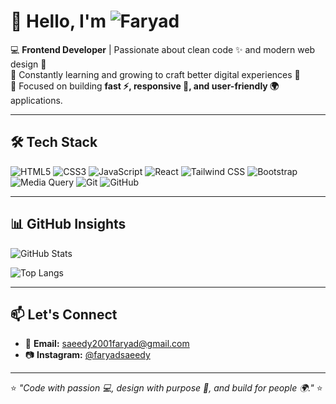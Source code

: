
# 👋 Hello, I'm ![ Faryad](https://readme-typing-svg.demolab.com?font=Fira+Code&size=40&pause=1000&color=FF6F61&center=true&width=500&height=60&lines=Faryad+%F0%9F%92%BB+%F0%9F%9A%80+%F0%9F%8C%8D+%F0%9F%8E%A8+%E2%9C%A8)

💻 **Frontend Developer** | Passionate about clean code ✨ and modern web design 🎨  
🌱 Constantly learning and growing to craft better digital experiences 🚀  
🎯 Focused on building **fast ⚡, responsive 📱, and user-friendly 🌍** applications.  

---

## 🛠 Tech Stack
![HTML5](https://img.shields.io/badge/HTML5-E34F26?style=for-the-badge&logo=html5&logoColor=white) 
![CSS3](https://img.shields.io/badge/CSS3-1572B6?style=for-the-badge&logo=css3&logoColor=white) 
![JavaScript](https://img.shields.io/badge/JavaScript-F7DF1E?style=for-the-badge&logo=javascript&logoColor=black) 
![React](https://img.shields.io/badge/React-61DAFB?style=for-the-badge&logo=react&logoColor=black) 
![Tailwind CSS](https://img.shields.io/badge/Tailwind_CSS-06B6D4?style=for-the-badge&logo=tailwind-css&logoColor=white) 
![Bootstrap](https://img.shields.io/badge/Bootstrap-7952B3?style=for-the-badge&logo=bootstrap&logoColor=white) 
![Media Query](https://img.shields.io/badge/Media_Query-FF6F61?style=for-the-badge&logo=css3&logoColor=white) 
![Git](https://img.shields.io/badge/Git-F05032?style=for-the-badge&logo=git&logoColor=white) 
![GitHub](https://img.shields.io/badge/GitHub-181717?style=for-the-badge&logo=github&logoColor=white)  

---

## 📊 GitHub Insights
![GitHub Stats](https://github-readme-stats.vercel.app/api?username=faryadsaeedy&show_icons=true&theme=tokyonight&hide_border=true)  

![Top Langs](https://github-readme-stats.vercel.app/api/top-langs/?username=faryadsaeedy&layout=compact&theme=tokyonight&hide_border=true)  

---

## 📫 Let's Connect
- 📧 **Email:** saeedy2001faryad@gmail.com  
- 📷 **Instagram:** [@faryadsaeedy](https://instagram.com/faryadsaeedy)  

---

⭐ *"Code with passion 💻, design with purpose 🎨, and build for people 🌍."* ⭐
